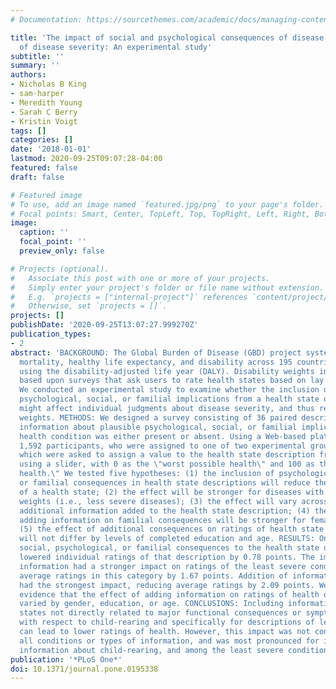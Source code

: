 ```yaml
---
# Documentation: https://sourcethemes.com/academic/docs/managing-content/

title: 'The impact of social and psychological consequences of disease on judgments
  of disease severity: An experimental study'
subtitle: ''
summary: ''
authors:
- Nicholas B King
- sam-harper
- Meredith Young
- Sarah C Berry
- Kristin Voigt
tags: []
categories: []
date: '2018-01-01'
lastmod: 2020-09-25T09:07:28-04:00
featured: false
draft: false

# Featured image
# To use, add an image named `featured.jpg/png` to your page's folder.
# Focal points: Smart, Center, TopLeft, Top, TopRight, Left, Right, BottomLeft, Bottom, BottomRight.
image:
  caption: ''
  focal_point: ''
  preview_only: false

# Projects (optional).
#   Associate this post with one or more of your projects.
#   Simply enter your project's folder or file name without extension.
#   E.g. `projects = ["internal-project"]` references `content/project/deep-learning/index.md`.
#   Otherwise, set `projects = []`.
projects: []
publishDate: '2020-09-25T13:07:27.999270Z'
publication_types:
- 2
abstract: 'BACKGROUND: The Global Burden of Disease (GBD) project systematically assesses
  mortality, healthy life expectancy, and disability across 195 countries and territories,
  using the disability-adjusted life year (DALY). Disability weights in the DALY are
  based upon surveys that ask users to rate health states based on lay descriptions.
  We conducted an experimental study to examine whether the inclusion or removal of
  psychological, social, or familial implications from a health state description
  might affect individual judgments about disease severity, and thus relative disability
  weights. METHODS: We designed a survey consisting of 36 paired descriptions in which
  information about plausible psychological, social, or familial implications of a
  health condition was either present or absent. Using a Web-based platform, we recruited
  1,592 participants, who were assigned to one of two experimental groups, each of
  which were asked to assign a value to the health state description from 0 to 100
  using a slider, with 0 as the \"worst possible health\" and 100 as the \"best possible
  health.\" We tested five hypotheses: (1) the inclusion of psychological, social,
  or familial consequences in health state descriptions will reduce the average rating
  of a health state; (2) the effect will be stronger for diseases with lower disability
  weights (i.e., less severe diseases); (3) the effect will vary across the type of
  additional information added to the health state description; (4) the impact of
  adding information on familial consequences will be stronger for female than male;
  (5) the effect of additional consequences on ratings of health state descriptions
  will not differ by levels of completed education and age. RESULTS: On average, adding
  social, psychological, or familial consequences to the health state description
  lowered individual ratings of that description by 0.78 points. The impact of adding
  information had a stronger impact on ratings of the least severe conditions, reducing
  average ratings in this category by 1.67 points. Addition of information about child-rearing
  had the strongest impact, reducing average ratings by 2.09 points. We found little
  evidence that the effect of adding information on ratings of health descriptions
  varied by gender, education, or age. CONCLUSIONS: Including information about health
  states not directly related to major functional consequences or symptoms, particularly
  with respect to child-rearing and specifically for descriptions of less severe conditions,
  can lead to lower ratings of health. However, this impact was not consistent across
  all conditions or types of information, and was most pronounced for inclusion of
  information about child-rearing, and among the least severe conditions.'
publication: '*PLoS One*'
doi: 10.1371/journal.pone.0195338
---
```

